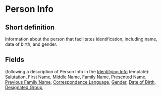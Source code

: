 # Person Info
## Short definition
Information about the person that facilitates identification, including name, date of birth, and gender.
## Fields
(following a description of Person Info in the [Identifying Info](../Templates/Identifying%20Info.md) template):
[Salutation](../Object-Fields/Person%20Info/Salutation.md),
[First Name](../Object-Fields/Person%20Info/First%20Name.md),
[Middle Name](../Object-Fields/Person%20Info/Middle%20Name.md),
[Family Name](../Object-Fields/Person%20Info/Family%20Name.md),
[Presented Name](../Object-Fields/Person%20Info/Presented%20Name.md),
[Previous Family Name](../Object-Fields/Person%20Info/Previous%20Family%20Name.md),
[Correspondence Language](../Object-Fields/Person%20Info/Correspondence%20Language.md),
[Gender](../Object-Fields/Person%20Info/Gender.md),
[Date of Birth](../Object-Fields/Person%20Info/Date%20of%20Birth.md),
[Designated Group](../Object-Fields/Person%20Info/Designated%20Group.md),
